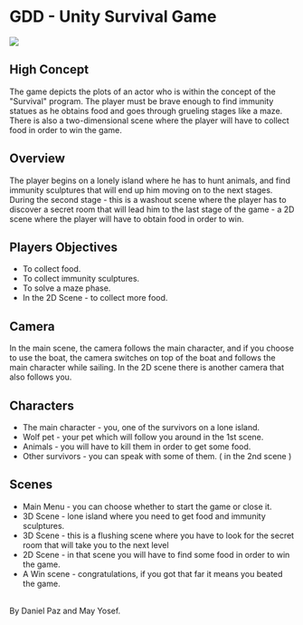 # GDD - Unity Survival Game

<p>
  <a href="https://www.youtube.com/watch?v=_qwWDdv5apA"><img src="https://i.ytimg.com/vi/_qwWDdv5apA/hqdefault.jpg" /></a>
</p>

## High Concept
The game depicts the plots of an actor who is within the concept of the "Survival" program. The player must be brave enough to find immunity statues as he obtains food and goes through grueling stages like a maze. There is also a two-dimensional scene where the player will have to collect food in order to win the game.

## Overview
The player begins on a lonely island where he has to hunt animals, and find immunity sculptures that will end up him moving on to the next stages. During the second stage - this is a washout scene where the player has to discover a secret room that will lead him to the last stage of the game - a 2D scene where the player will have to obtain food in order to win.

## Players Objectives
* To collect food.
* To collect immunity sculptures.
* To solve a maze phase.
* In the 2D Scene - to collect more food.

## Camera
In the main scene, the camera follows the main character, and if you choose to use the boat, the camera switches on top of the boat and follows the main character while sailing.
In the 2D scene there is another camera that also follows you.

## Characters
* The main character - you, one of the survivors on a lone island.
* Wolf pet - your pet which will follow you around in the 1st scene.
* Animals - you will have to kill them in order to get some food.
* Other survivors - you can speak with some of them. ( in the 2nd scene )

## Scenes
* Main Menu - you can choose whether to start the game or close it.
* 3D Scene - lone island where you need to get food and immunity sculptures.
* 3D Scene - this is a flushing scene where you have to look for the secret room that will take you to the next level
* 2D Scene - in that scene you will have to find some food in order to win the game.
* A Win scene - congratulations, if you got that far it means you beated the game.

<br />
By Daniel Paz and May Yosef.
